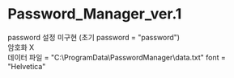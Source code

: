 # Password_Manager_ver.1

password 설정 미구현 (초기 password = "password") \
암호화 X \
데이터 파일 = "C:\\ProgramData\\PasswordManager\\data.txt" 
font = "Helvetica"
